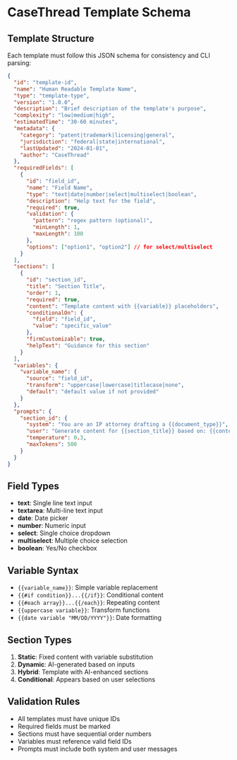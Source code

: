# CaseThread Template Schema

## Template Structure

Each template must follow this JSON schema for consistency and CLI parsing:

```json
{
  "id": "template-id",
  "name": "Human Readable Template Name",
  "type": "template-type",
  "version": "1.0.0",
  "description": "Brief description of the template's purpose",
  "complexity": "low|medium|high",
  "estimatedTime": "30-60 minutes",
  "metadata": {
    "category": "patent|trademark|licensing|general",
    "jurisdiction": "federal|state|international",
    "lastUpdated": "2024-01-01",
    "author": "CaseThread"
  },
  "requiredFields": [
    {
      "id": "field_id",
      "name": "Field Name",
      "type": "text|date|number|select|multiselect|boolean",
      "description": "Help text for the field",
      "required": true,
      "validation": {
        "pattern": "regex pattern (optional)",
        "minLength": 1,
        "maxLength": 100
      },
      "options": ["option1", "option2"] // for select/multiselect
    }
  ],
  "sections": [
    {
      "id": "section_id",
      "title": "Section Title",
      "order": 1,
      "required": true,
      "content": "Template content with {{variable}} placeholders",
      "conditionalOn": {
        "field": "field_id",
        "value": "specific_value"
      },
      "firmCustomizable": true,
      "helpText": "Guidance for this section"
    }
  ],
  "variables": {
    "variable_name": {
      "source": "field_id",
      "transform": "uppercase|lowercase|titlecase|none",
      "default": "default value if not provided"
    }
  },
  "prompts": {
    "section_id": {
      "system": "You are an IP attorney drafting a {{document_type}}",
      "user": "Generate content for {{section_title}} based on: {{context}}",
      "temperature": 0.3,
      "maxTokens": 500
    }
  }
}
```

## Field Types

- **text**: Single line text input
- **textarea**: Multi-line text input
- **date**: Date picker
- **number**: Numeric input
- **select**: Single choice dropdown
- **multiselect**: Multiple choice selection
- **boolean**: Yes/No checkbox

## Variable Syntax

- `{{variable_name}}`: Simple variable replacement
- `{{#if condition}}...{{/if}}`: Conditional content
- `{{#each array}}...{{/each}}`: Repeating content
- `{{uppercase variable}}`: Transform functions
- `{{date variable "MM/DD/YYYY"}}`: Date formatting

## Section Types

1. **Static**: Fixed content with variable substitution
2. **Dynamic**: AI-generated based on inputs
3. **Hybrid**: Template with AI-enhanced sections
4. **Conditional**: Appears based on user selections

## Validation Rules

- All templates must have unique IDs
- Required fields must be marked
- Sections must have sequential order numbers
- Variables must reference valid field IDs
- Prompts must include both system and user messages 